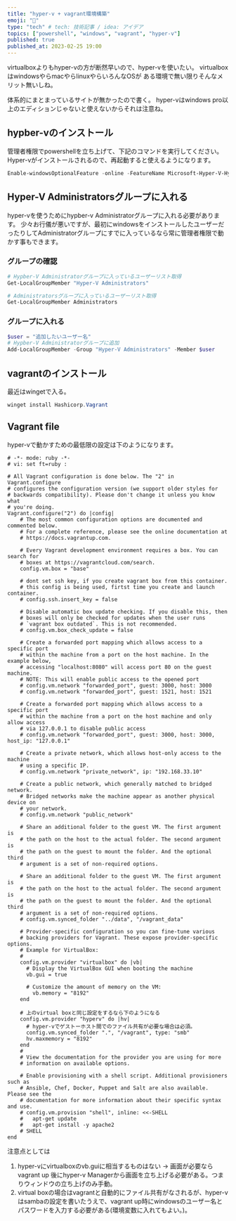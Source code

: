 ```yaml
---
title: "hyper-v + vagrant環境構築"
emoji: "👻"
type: "tech" # tech: 技術記事 / idea: アイデア
topics: ["powershell", "windows", "vagrant", "hyper-v"]
published: true
published_at: 2023-02-25 19:00 
---
```


virtualboxよりもhyper-vの方が断然早いので、hyper-vを使いたい。
virtualboxはwindowsやらmacやらlinuxやらいろんなOSが
ある環境で無い限りそんなメリット無いしね。

体系的にまとまっているサイトが無かったので書く。
hyper-vはwindows pro以上のエディションじゃないと使えないからそれは注意ね。

## hypber-vのインストール

管理者権限でpowershellを立ち上げて、下記のコマンドを実行してください。
Hyper-vがインストールされるので、再起動すると使えるようになります。

```powershell
Enable-windowsOptionalFeature -online -FeatureName Microsoft-Hyper-V-Hypervisor -All
```

## Hyper-V Administratorsグループに入れる

hyper-vを使うためにhypber-v Administratorグループに入れる必要があります。
少々お行儀が悪いですが、最初にwindowsをインストールしたユーザーだったりしてAdministratorグループにすでに入っているなら常に管理者権限で動かす事もできます。

### グループの確認

```powershell
# Hypber-V Administratorグループに入っているユーザーリスト取得
Get-LocalGroupMember "Hyper-V Administrators"

# Administratorsグループに入っているユーザーリスト取得
Get-LocalGroupMember Administrators
```

### グループに入れる

```powershell
$user = "追加したいユーザー名"
# Hypber-V Administratorグループに追加
Add-LocalGroupMember -Group "Hyper-V Administrators" -Member $user
```

## vagrantのインストール

最近はwingetで入る。

```powershell
winget install Hashicorp.Vagrant
```

## Vagrant file

hyper-vで動かすための最低限の設定は下のようになります。

```ruby:Vagrantfile
# -*- mode: ruby -*-
# vi: set ft=ruby :

# All Vagrant configuration is done below. The "2" in Vagrant.configure
# configures the configuration version (we support older styles for
# backwards compatibility). Please don't change it unless you know what
# you're doing.
Vagrant.configure("2") do |config|
    # The most common configuration options are documented and commented below.
    # For a complete reference, please see the online documentation at
    # https://docs.vagrantup.com.
  
    # Every Vagrant development environment requires a box. You can search for
    # boxes at https://vagrantcloud.com/search.
    config.vm.box = "base"

    # dont set ssh key, if you create vagrant box from this container.
    # this config is being used, firtst time you create and launch container.
    # config.ssh.insert_key = false

    # Disable automatic box update checking. If you disable this, then
    # boxes will only be checked for updates when the user runs
    # `vagrant box outdated`. This is not recommended.
    # config.vm.box_check_update = false
  
    # Create a forwarded port mapping which allows access to a specific port
    # within the machine from a port on the host machine. In the example below,
    # accessing "localhost:8080" will access port 80 on the guest machine.
    # NOTE: This will enable public access to the opened port
    # config.vm.network "forwarded_port", guest: 3000, host: 3000
    # config.vm.network "forwarded_port", guest: 1521, host: 1521
  
    # Create a forwarded port mapping which allows access to a specific port
    # within the machine from a port on the host machine and only allow access
    # via 127.0.0.1 to disable public access
    # config.vm.network "forwarded_port", guest: 3000, host: 3000, host_ip: "127.0.0.1"
  
    # Create a private network, which allows host-only access to the machine
    # using a specific IP.
    # config.vm.network "private_network", ip: "192.168.33.10"
  
    # Create a public network, which generally matched to bridged network.
    # Bridged networks make the machine appear as another physical device on
    # your network.
    # config.vm.network "public_network"
  
    # Share an additional folder to the guest VM. The first argument is
    # the path on the host to the actual folder. The second argument is
    # the path on the guest to mount the folder. And the optional third
    # argument is a set of non-required options.

    # Share an additional folder to the guest VM. The first argument is
    # the path on the host to the actual folder. The second argument is
    # the path on the guest to mount the folder. And the optional third
    # argument is a set of non-required options.
    # config.vm.synced_folder "../data", "/vagrant_data"

    # Provider-specific configuration so you can fine-tune various
    # backing providers for Vagrant. These expose provider-specific options.
    # Example for VirtualBox:
    #
    config.vm.provider "virtualbox" do |vb|
      # Display the VirtualBox GUI when booting the machine
      vb.gui = true

      # Customize the amount of memory on the VM:
        vb.memory = "8192"
    end

    # 上のvirtual boxと同じ設定をするなら下のようになる
    config.vm.provider "hyperv" do |hv|
      # hyper-vでゲストーホスト間でのファイル共有が必要な場合は必須。
      config.vm.synced_folder ".", "/vagrant", type: "smb"
      hv.maxmemory = "8192"
    end
    #
    # View the documentation for the provider you are using for more
    # information on available options.
  
    # Enable provisioning with a shell script. Additional provisioners such as
    # Ansible, Chef, Docker, Puppet and Salt are also available. Please see the
    # documentation for more information about their specific syntax and use.
    # config.vm.provision "shell", inline: <<-SHELL
    #   apt-get update
    #   apt-get install -y apache2
    # SHELL
end
```

注意点としては
1. hyper-vにvirtualboxのvb.guiに相当するものはない -> 画面が必要ならvagrant up 後にhyper-v Managerから画面を立ち上げる必要がある。つまりウィンドウの立ち上げのみ手動。
2. virtual boxの場合はvagrantと自動的にファイル共有がなされるが、hyper-vはsambaの設定を書いたうえで、vagrant up時にwindowsのユーザー名とパスワードを入力する必要がある(環境変数に入れてもよい。)。

